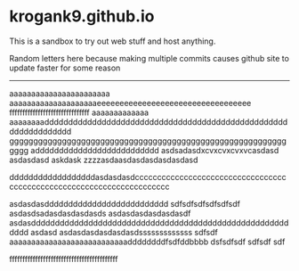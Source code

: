 # krogank9.github.io
This is a sandbox to try out web stuff and host anything.

Random letters here because making multiple commits causes github site to update faster for some reason

----------
aaaaaaaaaaaaaaaaaaaaaaa
aaaaaaaaaaaaaaaaaaaaeeeeeeeeeeeeeeeeeeeeeeeeeeeeeeeeee
fffffffffffffffffffffffffffffff
aaaaaaaaaaaaa
aaaaaaaadddddddddddddddddddddddddddddddddddddddddddddddddddddddddddddddd
gggggggggggggggggggggggggggggggggggggggggggggggggggggggggggggg
adddddddddddddddddddddddddd
asdsadasdxcvxcvxcvxvcasdasd
asdasdasd
askdask
zzzzasdaasdasdasdasdasdasd

ddddddddddddddddddasdasdasdcccccccccccccccccccccccccccccccccccccccccccccccccccccccccccccccccccccc


asdasdasdddddddddddddddddddddddddd
sdfsdfsdfsdfsdfsdf
asdasdsadasdasdasdasds
asdasdasdasdasdasdf
asdasdddddddddddddddddddddddddddddddddddddddddddddddddddddddddd
asdasd
asdasdasdasdasdasdsssssssssssss
sdfsdf
aaaaaaaaaaaaaaaaaaaaaaaaaaaddddddddfsdfddbbbb
dsfsdfsdf
sdfsdf
sdf


ffffffffffffffffffffffffffffffffffffffffff
